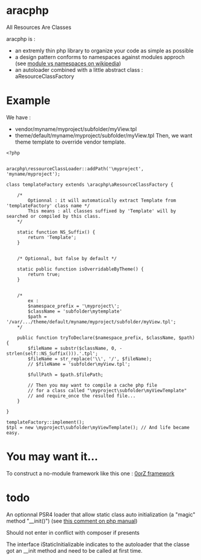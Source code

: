 # aracphp
All Resources Are Classes

aracphp is :
* an extremly thin php library to organize your code as simple as possible
* a design pattern conforms to namespaces against modules approch (see [module vs namespaces on wikipedia](https://en.wikipedia.org/wiki/Module_pattern#Namespaces))
* an autoloader combined with a little abstract class : aResourceClassFactory

# Example
We have :
* vendor/myname/myproject/subfolder/myView.tpl
* theme/default/myname/myproject/subfolder/myView.tpl
Then, we want theme template to override vendor template.

```
<?php


aracphp\ressourceClassLoader::addPath('\myproject', 'myname/myproject');

class templateFactory extends \aracphp\aResourceClassFactory {
    
    /*
        Optionnal : it will automatically extract Template from 'templateFactory' class name */
        This means : all classes suffixed by 'Template' will by searched or compiled by this class.
    */
    
    static function NS_Suffix() {
        return 'Template';
    }
    
    
    /* Optionnal, but false by default */
    
    static public function isOverridableByTheme() {
        return true;
    }
    
    
    /*
        ex :
        $namespace_prefix = '\myproject\';
        $className = 'subfolder\mytemplate'
        $path = '/var/.../theme/default/myname/myproject/subfolder/myView.tpl';
    */
    
    public function tryToDeclare($namespace_prefix, $className, $path) {
        $fileName = substr($className, 0, - strlen(self::NS_Suffix())).'.tpl'; 
        $fileName = str_replace('\\', '/', $fileName);
        // $fileName = 'subfolder\myView.tpl';
        
        $fullPath = $path.$filePath;
        
        // Then you may want to compile a cache php file
        // for a class called "\myproject\subfolder\myViewTemplate"
        // and require_once the resulted file...
    }
    
}

templateFactory::implement();
$tpl = new \myproject\subfolder\myViewTemplate(); // And life became easy.

```

# You may want it...
To construct a no-module framework like this one : [0orZ framework](https://github.com/flavi1/0orZ-framework)

# todo

An optionnal PSR4 loader that allow static class auto initialization (a "magic" method "__init()")
(see [this comment on php manual](https://www.php.net/manual/fr/language.oop5.autoload.php#86195))

Should not enter in conflict with composer if presents

The interface iStaticInitializable indicates to the autoloader that the classe got an __init method and need to be called at first time.
